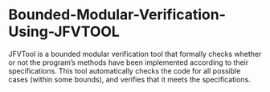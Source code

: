 # Bounded-Modular-Verification-Using-JFVTOOL
JFVTool is a bounded modular verification tool that formally checks whether or not the program’s methods have been implemented according to their specifications. This tool automatically checks the code for all possible cases (within some bounds), and verifies that it meets the specifications. 
